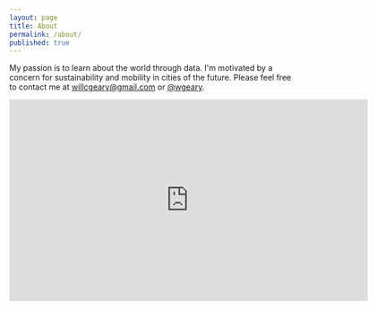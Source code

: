 ```yaml
---
layout: page
title: About
permalink: /about/
published: true
---
```

My passion is to learn about the world through data. I'm motivated by a concern for sustainability and mobility in cities of the future. Please feel free to contact me at willcgeary@gmail.com or [@wgeary](https://twitter.com/wgeary).

<iframe src="https://player.vimeo.com/video/212410287?byline=0&portrait=0" width="640" height="360" frameborder="0" webkitallowfullscreen mozallowfullscreen allowfullscreen></iframe>
